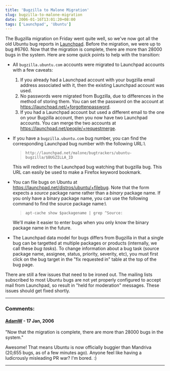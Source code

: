 ```yaml
---
title: 'Bugzilla to Malone Migration'
slug: bugzilla-to-malone-migration
date: 2006-01-16T13:01:20+08:00
tags: ['Launchpad', 'Ubuntu']
---
```


The Bugzilla migration on Friday went quite well, so we\'ve now got all
the old Ubuntu bug reports in [Launchpad](https://launchpad.net/).
Before the migration, we were up to bug \#6760. Now that the migration
is complete, there are more than 28000 bugs in the system. Here are some
quick points to help with the transition:

-   All `bugzilla.ubuntu.com` accounts were migrated to Launchpad
    accounts with a few caveats:
    1.  If you already had a Launchpad account with your bugzilla email
        address associated with it, then the existing Launchpad account
        was used.
    2.  No passwords were migrated from Bugzilla, due to differences in
        the method of storing them. You can set the password on the
        account at <https://launchpad.net/+forgottenpassword>.
    3.  If you had a Launchpad account but used a different email to the
        one on your Bugzilla account, then you now have two Launchpad
        accounts. You can merge the two accounts at
        <https://launchpad.net/people/+requestmerge>.

-   If you have a `bugzilla.ubuntu.com` bug number, you can find the
    corresponding Launchpad bug number with the following URL:\

    > `http://launchpad.net/malone/bugtrackers/ubuntu-bugzilla/$BUGZILLA_ID`

    This will redirect to the Launchpad bug watching that bugzilla bug.
    This URL can easily be used to make a Firefox keyword bookmark.

-   You can file bugs on Ubuntu at
    <https://launchpad.net/distros/ubuntu/+filebug>. Note that the form
    expects a *source* package name rather than a *binary* package name.
    If you only have a binary package name, you can use the following
    command to find the source package name:\

    > `apt-cache show $packagename | grep ^Source:`

    We\'ll make it easier to enter bugs when you only know the binary
    package name in the future.

-   The Launchpad data model for bugs differs from Bugzilla in that a
    single bug can be targetted at multiple packages or products
    (internally, we call these *bug tasks*). To change information about
    a bug task (source package name, assignee, status, priority,
    severity, etc), you must first click on the bug target in the \"fix
    requested in\" table at the top of the bug page.

There are still a few issues that need to be ironed out. The mailing
lists subscribed to most Ubuntu bugs are not yet properly configured to
accept mail from Launchpad, so result in \"held for moderation\"
messages. These issues should get fixed shortly.

---
### Comments:
#### [AdamW](http://www.happyassassin.net/) - <time datetime="2006-01-17 07:47:07">17 Jan, 2006</time>

\"Now that the migration is complete, there are more than 28000 bugs in
the system.\"

Awesome! That means Ubuntu is now officially buggier than Mandriva
(20,655 bugs, as of a few minutes ago). Anyone feel like having a
ludicrously misleading PR war? I\'m bored. :)

---
